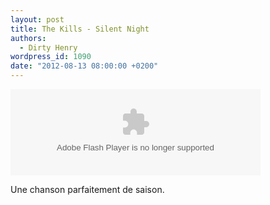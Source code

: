 ```yaml
---
layout: post
title: The Kills - Silent Night
authors:
  - Dirty Henry
wordpress_id: 1090
date: "2012-08-13 08:00:00 +0200"
---
```


<object width="400" height="138"><param name="movie" value="http://www.bbc.co.uk/emp/external/player.swf"></param><param name="allowFullScreen" value="true"></param><param name="allowScriptAccess" value="always"></param><param name="FlashVars" value="config_settings_showUpdatedInFooter=true&config_settings_showPopoutCta=false&config_settings_showPopoutButton=false&config_plugin_autoResumePlugin_recentlyPlayed=false&config_settings_suppressRelatedLinks=true&config_settings_skin=silver&config=http%3A%2F%2Fwww%2Ebbc%2Eco%2Euk%2Femp%2Fiplayer%2Fconfig%2Exml&playlist=http%3A%2F%2Fwww%2Ebbc%2Eco%2Euk%2F6music%2Femp%2Fxml%2Fshows%2Flauren%5Flaverne%2Faudio%2Fkills%5Ffestivempfree%2Exml&config_settings_displayMode=audio&config_settings_showFooter=true&"></param><embed src="http://www.bbc.co.uk/emp/external/player.swf" type="application/x-shockwave-flash" allowfullscreen="true" allowScriptAccess="always" width="400" height="138" FlashVars="config_settings_showUpdatedInFooter=true&config_settings_showPopoutCta=false&config_settings_showPopoutButton=false&config_plugin_autoResumePlugin_recentlyPlayed=false&config_settings_suppressRelatedLinks=true&config_settings_skin=silver&config=http%3A%2F%2Fwww%2Ebbc%2Eco%2Euk%2Femp%2Fiplayer%2Fconfig%2Exml&playlist=http%3A%2F%2Fwww%2Ebbc%2Eco%2Euk%2F6music%2Femp%2Fxml%2Fshows%2Flauren%5Flaverne%2Faudio%2Fkills%5Ffestivempfree%2Exml&config_settings_displayMode=audio&config_settings_showFooter=true&"></embed></object>

Une chanson parfaitement de saison.
